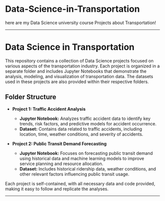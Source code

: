 # Data-Science-in-Transportation
here are my Data Science university course Projects about Transportation!

---

# Data Science in Transportation

This repository contains a collection of Data Science projects focused on various aspects of the transportation industry. Each project is organized in a separate folder and includes Jupyter Notebooks that demonstrate the analysis, modeling, and visualization of transportation data. The datasets used in these projects are also provided within their respective folders.

## Folder Structure

- **Project 1: Traffic Accident Analysis**
  - **Jupyter Notebook:** Analyzes traffic accident data to identify key trends, risk factors, and predictive models for accident occurrence.
  - **Dataset:** Contains data related to traffic accidents, including location, time, weather conditions, and severity of accidents.

- **Project 2: Public Transit Demand Forecasting**
  - **Jupyter Notebook:** Focuses on forecasting public transit demand using historical data and machine learning models to improve service planning and resource allocation.
  - **Dataset:** Includes historical ridership data, weather conditions, and other relevant factors influencing public transit usage.

Each project is self-contained, with all necessary data and code provided, making it easy to follow and replicate the analyses.

---
